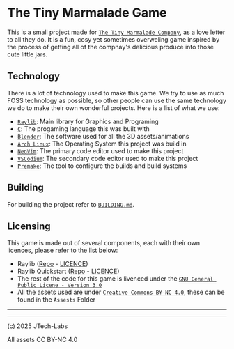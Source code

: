 # The Tiny Marmalade Game
This is a small project made for [`The Tiny Marmalade Company`](https://thetinymarmalade.com), as a love letter to all they do. It is a fun, cosy yet sometimes overweling game inspired by the process of getting all of the compnay's delicious produce into those cute little jars.

## Technology
There is a lot of technology used to make this game. We try to use as much FOSS technology as possible, so other people can use the same technology we do to make their own wonderful projects. Here is a list of what we use:
 - [`Raylib`](https://github.com/raysan5/raylib): Main library for Graphics and Programing
 - [`C`](https://en.wikipedia.org/wiki/C_(programming_language)): The progaming language this was built with
 - [`Blender`](https://blender.org): The software used for all the 3D assets/animations
 - [`Arch Linux`](https://archlinux.org): The Operating System this project was build in
 - [`NeoVim`](https://neovim.io): The primary code editor used to make this project
 - [`VSCodium`](https://vscodium.com/): The secondary code editor used to make this project
 - [`Premake`](https://premake.github.io/): The tool to configure the builds and build systems

## Building
For building the project refer to [`BUILDING.md`](https://github.com/JTech-Labs/TheTinyMarmaladeGame/blob/master/BUILDING.md).

## Licensing
This game is made out of several components, each with their own licences, please refer to the list below:
 - Raylib ([Repo](github.com/raysan5/raylib) - [LICENCE](https://github.com/raysan5/raylib/blob/master/LICENSE))
 - Raylib Quickstart ([Repo](https://github.com/raylib-extras/raylib-quickstart) - [LICENCE](https://github.com/raylib-extras/raylib-quickstart?tab=readme-ov-file#license))
 - The rest of the code for this game is livenced under the [`GNU General Public Licene - Version 3.0`](https://www.gnu.org/licenses/gpl-3.0.en.html)
 - All the assets used are under [`Creative Commons BY-NC 4.0`](https://creativecommons.org/licenses/by-nc/4.0/), these can be found in the `Assests` Folder

---
---
(c) 2025 JTech-Labs

All assets CC BY-NC 4.0
